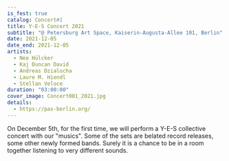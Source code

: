 ```yaml
---
is_fest: true
catalog: Concert#1
title: Y-E-S Concert 2021
subtitle: "@ Petersburg Art Space, Kaiserin-Augusta-Allee 101, Berlin"
date: 2021-12-05
date_end: 2021-12-05
artists:
  - Neo Hülcker
  - Kaj Duncan David
  - Andreas Dzialocha
  - Laure M. Hiendl
  - Stellan Veloce
duration: "03:00:00"
cover_image: Concert001_2021.jpg
details:
  - https://pas-berlin.org/
---
```

On December 5th, for the first time, we will perform a Y-E-S collective concert with our "musics". Some of the sets are belated record releases, some other newly formed bands. Surely it is a chance to be in a room together listening to very different sounds.
